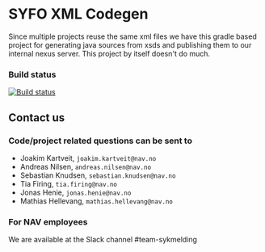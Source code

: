 # SYFO XML Codegen
Since multiple projects reuse the same xml files we have this gradle based project for generating java sources from xsds
and publishing them to our internal nexus server. This project by itself doesn't do much.

### Build status
[![Build status](https://github.com/navikt/syfo-xml-codegen/workflows/Publish%20artifacts/badge.svg)](https://github.com/navikt/syfo-xml-codegen/workflows/Publish%20artifacts/badge.svg)

## Contact us
### Code/project related questions can be sent to
* Joakim Kartveit, `joakim.kartveit@nav.no`
* Andreas Nilsen, `andreas.nilsen@nav.no`
* Sebastian Knudsen, `sebastian.knudsen@nav.no`
* Tia Firing, `tia.firing@nav.no`
* Jonas Henie, `jonas.henie@nav.no`
* Mathias Hellevang, `mathias.hellevang@nav.no`

### For NAV employees
We are available at the Slack channel #team-sykmelding